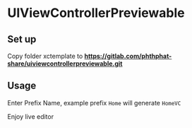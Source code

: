 # UIViewControllerPreviewable

## Set up
Copy folder xctemplate to **https://gitlab.com/phthphat-share/uiviewcontrollerpreviewable.git**

## Usage
Enter Prefix Name, example prefix `Home` will generate `HomeVC`

Enjoy live editor
